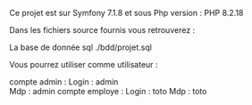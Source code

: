 Ce projet est sur Symfony 7.1.8 et sous Php version : PHP 8.2.18 

Dans les fichiers source fournis vous retrouverez :

La base de donnée sql ./bdd/projet.sql

Vous pourrez utiliser comme utilisateur :

compte admin : 
Login : admin  
Mdp : admin
compte employe : 
Login : toto 
Mdp : toto
